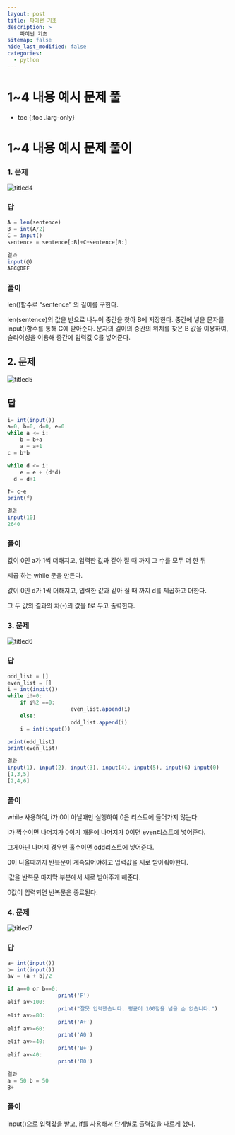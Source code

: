 ```yaml
---
layout: post
title: 파이썬 기초
description: >
    파이썬 기초
sitemap: false
hide_last_modified: false
categories:
  - python
---
```

# 1~4 내용 예시 문제 풀

* toc
{:toc .larg-only}

# 1~4 내용 예시 문제 풀이

### 1. 문제

![titled4](/assets/img/python3/titled4.png)
### 답

```jsx
A = len(sentence)
B = int(A/2)
C = input()
sentence = sentence[:B]+C+sentence[B:]

결과
input(@)
ABC@DEF
```

### 풀이

len()함수로 “sentence” 의 길이를 구한다.

len(sentence)의 값을 반으로 나누어 중간을 찾아 B에 저장한다.
중간에 넣을 문자를 input()함수를 통해 C에 받아준다.
문자의 길이의 중간의 위치를 찾은 B 값을 이용하여, 슬라이싱을 이용해 중간에 입력값 C를 넣어준다.

## 2. 문제

![titled5](/assets/img/python3/titled5.png)
## 답

```jsx
i= int(input())
a=0, b=0, d=0, e=0
while a <= i:
	b = b+a
	a = a+1
c = b*b

while d <= i:
	e = e + (d*d)
  d = d+1

f= c-e
print(f)

결과
input(10)
2640
```

### 풀이

값이 0인 a가 1씩 더해지고, 입력한 값과 같아 질 때 까지 그 수를 모두 더 한 뒤

제곱 하는 while 문을 만든다.

값이 0인 d가 1씩 더해지고, 입력한 값과 같아 질 때 까지 d를 제곱하고 더한다.

그 두 값의 결과의 차(-)의 값을 f로 두고 출력한다.

### 3. 문제

![titled6](/assets/img/python3/titled6.png)
### 답

```jsx
odd_list = []
even_list = []
i = int(inpit())
while i!=0:
	if i%2 ==0:
					even_list.append(i)
	else:
					odd_list.append(i)
	i = int(input())

print(odd_list)
print(even_list)

결과
input(1), input(2), input(3), input(4), input(5), input(6) input(0)
[1,3,5]
[2,4,6]
```

### 풀이

while 사용하여, i가 0이 아닐때만 실행하여  0은 리스트에 들어가지 않는다.

i가 짝수이면 나머지가 0이기 때문에 나머지가 0이면 even리스트에 넣어준다.

그게아닌 나머지 경우인 홀수이면 odd리스트에 넣어준다.

0이 나올때까지 반복문이 계속되어야하고 입력값을 새로 받아줘야한다.

i값을 반복문 마지막 부분에서 새로 받아주게 해준다.

0값이 입력되면 반복문은 종료된다.

### 4. 문제

![titled7](/assets/img/python3/titled7.png)
### 답

```jsx
a= int(input())
b= int(input())
av = (a + b)/2

if a==0 or b==0:
				print('F')
elif av>100:
				print("잘못 입력했습니다. 평균이 100점을 넘을 순 없습니다.")
elif av>=80:
				print('A+')
elif av>=60:
				print('A0')
elif av>=40:
				print('B+')
elif av<40:
				print('B0')

결과
a = 50 b = 50
B+
```

### 풀이

input()으로 입력값을 받고,  if를 사용해서 단계별로 출력값을 다르게 했다.
